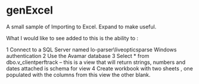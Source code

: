 # genExcel
A small sample of Importing to Excel. Expand to make useful.


What I would like to see added to this is the ability to :

 1   Connect to a SQL Server named lo-parser\liveopticsparse Windows authentication
 2	Use the Avamar database
 3	Select * from dbo.v_clientperftrack – this is a view that will return strings, numbers and dates attached is schema for view
 4	Create workbook with two sheets , one populated with the columns from this view the other blank.
 
